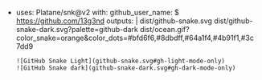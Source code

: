- uses: Platane/snk@v2
  with:
    github_user_name: $ https://github.com/13g3nd
    outputs: |
      dist/github-snake.svg
      dist/github-snake-dark.svg?palette=github-dark
      dist/ocean.gif?color_snake=orange&color_dots=#bfd6f6,#8dbdff,#64a1f4,#4b91f1,#3c7dd9
      
      ![GitHub Snake Light](github-snake.svg#gh-light-mode-only)
      ![GitHub Snake dark](github-snake-dark.svg#gh-dark-mode-only)
